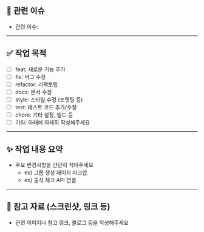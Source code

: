 ## 📌 관련 이슈

<!-- 
작업 중인 관련 이슈 번호를 아래에 적어주세요.
ex) 관련 이슈: #17
ex) 관련 이슈: Close #17

만약 이 PR이 머지되면 이슈를 자동으로 닫고 싶다면 아래 키워드를 함께 사용하세요:
Close #17 / Fixes #22 / Resolves #33
-->
- 관련 이슈: 

---

## ✅ 작업 목적

- [ ] feat: 새로운 기능 추가
- [ ] fix: 버그 수정
- [ ] refactor: 리팩토링
- [ ] docs: 문서 수정
- [ ] style: 스타일 수정 (포맷팅 등)
- [ ] test: 테스트 코드 추가/수정
- [ ] chore: 기타 설정, 빌드 등
- [ ] 기타: 아래에 자세히 작성해주세요

---

## ✨ 작업 내용 요약

- 주요 변경사항을 간단히 적어주세요
  - ex) 그룹 생성 페이지 마크업
  - ex) 출석 체크 API 연결

---

## 📸 참고 자료 (스크린샷, 링크 등)

- 관련 이미지나 참고 링크, 블로그 등을 작성해주세요
